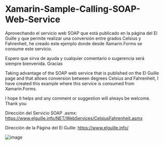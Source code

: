 # Xamarin-Sample-Calling-SOAP-Web-Service

Aprovechando el servicio web SOAP que está publicado en la página del El Guille y que permite realizar una conversión entre grados Celsius y Fahrenheit, he creado este ejemplo donde desde Xamarin.Forms se consume este servicio.

Espero que sirva de ayuda y cualquier comentario o sugerencia será siempre bienvenida. Gracias


Taking advantage of the SOAP web service that is published on the El Guille page and that allows conversion between degrees Celsius and Fahrenheit, I have created this example where this service is consumed from Xamarin.Forms.

I hope it helps and any comment or suggestion will always be welcome. Thank you


Dirección del Servicio SOAP .asmx:
https://www.elguille.info/NET/WebServices/CelsiusFahrenheit.asmx

Dirección de la Página del El Guille:
https://www.elguille.info/


![image](https://user-images.githubusercontent.com/15967416/222961469-901d3fcf-8cd9-4664-a7d7-ed5643547c10.png)

